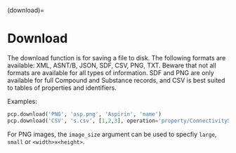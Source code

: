 (download)=

# Download

The download function is for saving a file to disk. The following formats are available: XML, ASNT/B, JSON, SDF, CSV, PNG, TXT. Beware that not all formats are available for all types of information. SDF and PNG are only available for full Compound and Substance records, and CSV is best suited to tables of properties and identifiers.

Examples:

```python
pcp.download('PNG', 'asp.png', 'Aspirin', 'name')
pcp.download('CSV', 's.csv', [1,2,3], operation='property/ConnectivitySMILES,SMILES')
```

For PNG images, the `image_size` argument can be used to specfiy `large`, `small`
or `<width>x<height>`.
